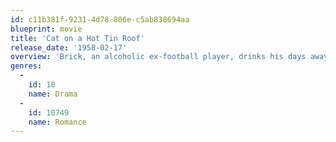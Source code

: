 ```yaml
---
id: c11b381f-9231-4d78-806e-c5ab838694aa
blueprint: movie
title: 'Cat on a Hot Tin Roof'
release_date: '1958-02-17'
overview: 'Brick, an alcoholic ex-football player, drinks his days away and resists the affections of his wife, Maggie. His reunion with his father, Big Daddy, who is dying of cancer, jogs a host of memories and revelations for both father and son.'
genres:
  -
    id: 18
    name: Drama
  -
    id: 10749
    name: Romance
---
```


